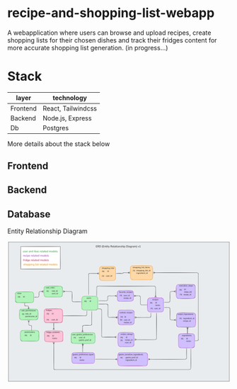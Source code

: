 # recipe-and-shopping-list-webapp

A webapplication where users can browse and upload recipes, create shopping lists for their chosen dishes and track their fridges content for more accurate shopping list generation. (in progress...)

# Stack

| layer     | technology            |
|-----------|-----------------------|
| Frontend  | React, Tailwindcss    |
| Backend   | Node.js, Express      |
| Db        | Postgres              |

More details about the stack below

## Frontend

## Backend

## Database

Entity Relationship Diagram

![ERD v1](https://github.com/mrtnstl/recipe-and-shopping-list-app/blob/main/docs/entity-relationship-diagram_v1.png "ERD v1")
